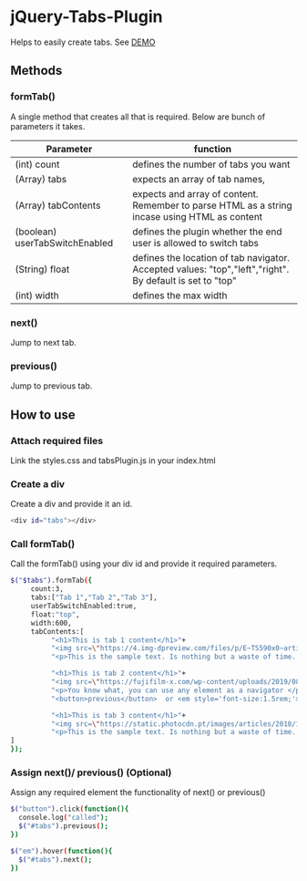 # jQuery-Tabs-Plugin
Helps to easily create tabs. See [DEMO](https://assbomber.github.io/jQuery-Tabs-Plugin)

## Methods

### formTab()
A single method that creates all that is required. Below are bunch of parameters it takes.

| Parameter | function |
| ------ | ------ |
| (int) count  | defines the number of tabs you want |
| (Array<String>) tabs  | expects an array of tab names, |
| (Array<String>) tabContents  | expects and array of content. Remember to parse HTML as a string incase using HTML as content |
| (boolean) userTabSwitchEnabled  | defines the plugin whether the end user is allowed to switch tabs |
| (String) float  | defines the location of tab navigator. Accepted values: "top","left","right". By default is set to "top" |
| (int) width  | defines the max width |

### next()
Jump to next tab.

### previous()
Jump to previous tab.

## How to use

### Attach required files
Link the styles.css and tabsPlugin.js in your index.html
### Create a div
Create a div and provide it an id.
```sh
<div id="tabs"></div>
```

### Call formTab()
Call the formTab() using your div id and provide it required parameters.
```sh
$("$tabs").formTab({
     count:3,
     tabs:["Tab 1","Tab 2","Tab 3"],
     userTabSwitchEnabled:true,
     float:"top",
     width:600,
     tabContents:[
          "<h1>This is tab 1 content</h1>"+
          "<img src=\"https://4.img-dpreview.com/files/p/E~TS590x0~articles/3925134721/0266554465.jpeg\" width=100%>"+
          "<p>This is the sample text. Is nothing but a waste of time....hehe..just to showcase the plugin</p>",

          "<h1>This is tab 2 content</h1>"+
          "<img src=\"https://fujifilm-x.com/wp-content/uploads/2019/08/x-t30_sample-images02.jpg\" width=100%>"+
          "<p>You know what, you can use any element as a navigator </p>"+
          "<button>previous</button>  or <em style='font-size:1.5rem;'>Hover over me to next</em>",

          "<h1>This is tab 3 content</h1>"+
          "<img src=\"https://static.photocdn.pt/images/articles/2018/12/31/fujifilm_x-t3_review.jpg\" width=100%>"+
          "<p>This is the sample text. Is nothing but a waste of time....hehe..just to showcase the plugin</p>",
]
});
```

### Assign next()/ previous() (Optional)
Assign any required element the functionality of next() or previous()

```sh
$("button").click(function(){
  console.log("called");
  $("#tabs").previous();
})

$("em").hover(function(){
  $("#tabs").next();
})
```
